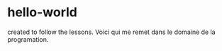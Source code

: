 # hello-world
created to follow the lessons.
Voici qui me remet dans le domaine de la programation.
